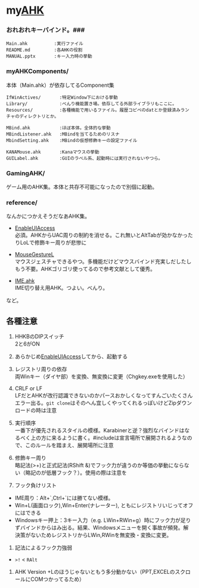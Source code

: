 my[AHK][AHK]
======================
### おれおれキーバインド。###

    Main.ahk          :実行ファイル
    README.md         :各AHKの役割  
    MANUAL.pptx       :キー入力時の挙動

### myAHKComponents/ ###
本体（Main.ahk）が依存してるComponent集

    IfWinActives/       :特定Window下における挙動
    Library/            :べんり機能置き場。依存してる外部ライブラリもここに。
    Resources/          :各種機能で用いるファイル。履歴コピペのdatとか登録済みランチャのディレクトリとか。

    MBind.ahk           :ほぼ本体。全体的な挙動
    MBindListener.ahk   :MBindを当てるためのリスナ
    MbindSetting.ahk    :MBindの仮想修飾キーの設定ファイル

    KANAMouse.ahk       :Kanaマウスの挙動
    GUILabel.ahk        :GUIのラベル系、起動時には実行されないやつら。


### GamingAHK/ ###
ゲーム用のAHK集。本体と共存不可能になったので別個に起動。

### reference/ ###

なんかにつかえそうだなあAHK集。

+ [EnableUIAccess][EnableUIAccess]  
必須。AHKからUAC周りの制約を消せる。これ無いとAltTabが効かなかったりLoLで修飾キー周りが悲惨に  

+ [MouseGestureL][MouseGestureL]  
マウスジェスチャできるやつ。多機能だけどマウスバインド充実しだしたしもう不要。AHKゴリゴリ使ってるので参考文献として優秀。

+ [IME.ahk][IME.ahk]  
IME切り替え用AHK。つよい。べんり。

など。

各種注意
----------------
1. HHKBのDIPスイッチ  
2と6がON

1. あらかじめ[EnableUIAccess][EnableUIAccess]してから、起動する

1. レジストリ周りの依存  
両Winキー（ダイヤ部）を変換、無変換に変更（Chgkey.exeを使用した）

1. CRLF or LF  
LFだとAHKが改行認識できないのかパースおかしくなってすんごいたくさんエラー出る。`git clone`はそのへん宜しくやってくれるっぽいけどZipダウンロードの時は注意

1. 実行順序  
一番下が優先されるスタイルの模様。Karabinerと逆？強烈なバインドはなるべく上の方に来るように書く。#includeは宣言場所で展開されるようなので、このルールを踏まえ、展開場所に注意

1. 修飾キー周り  
略記法(>+)と正式記法(RShift &)でフック力が違うのか等価の挙動にならない（略記のが低層フック？）。使用の際は注意を

1. フック負けリスト
  + IME周り：Alt+\`,Ctrl+\`には勝てない模様。
  + Win+L(画面ロック),Win+Enter(ナレーター), ともにレジストリいじってオフにはできる
  + Windowsキー押上：3キー入力（e.g. LWin+RWin+g）時にフック力が足りずバインドからはみ出る。結果、Windowsメニューを開く事故が頻発。解決策がないためレジストリからLWin,RWinを無変換・変換に変更。

1. 記法によるフック力強弱
  + `>!` < `RAlt`


1. AHK Version
  +Lのほうじゃないともう多分動かない（PPT,EXCELのスクロールにCOMつかってるため）



[AHK]: https://github.com/AutoHotkey/AutoHotkey
[WheelScroll.ahk]: http://blechmusik.hatenablog.jp/entry/20100529/1275141213
[IME.ahk]: http://www6.atwiki.jp/eamat/pages/17.html
[MouseGestureL]: http://hp.vector.co.jp/authors/VA018351/mglahk.html
[EnableUIAccess]: http://www.autohotkey.com/board/topic/70449-enable-interaction-with-administrative-programs/
